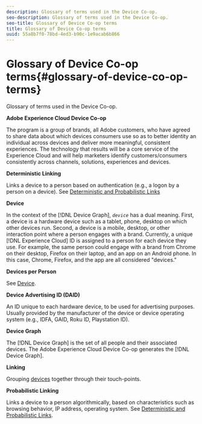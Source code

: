 ```yaml
---
description: Glossary of terms used in the Device Co-op.
seo-description: Glossary of terms used in the Device Co-op.
seo-title: Glossary of Device Co-op terms
title: Glossary of Device Co-op terms
uuid: 55a8b7f0-78bd-4ed3-b90c-1e9acab6b866
---
```


# Glossary of Device Co-op terms{#glossary-of-device-co-op-terms}

Glossary of terms used in the Device Co-op.

**Adobe Experience Cloud Device Co-op**

The program is a group of brands, all Adobe customers, who have agreed to share data about which devices consumers use so as to better identity an individual across devices and deliver more meaningful, consistent experiences. The technology that results will be a core service of the Experience Cloud and will help marketers identify customers/consumers consistently across channels, solutions, experiences and devices.

**Deterministic Linking**

Links a device to a person based on authentication (e.g., a logon by a person on a device). See [Deterministic and Probabilistic Links](mcdc-processes/mcdc-links.md#concept-58bb7ab25f904f5f98d645e35205c931)

**Device**

In the context of the [!DNL Device Graph], *`device`* has a dual meaning. First, a device is a hardware device such as a tablet, phone, desktop on which other devices run. Second, a device is a mobile, desktop, or other interaction point where a person engages with a brand. Currently, a unique [!DNL Experience Cloud] ID is assigned to a person for each device they use. For example, the same person could engage with a brand from Chrome on their desktop, Firefox on their laptop, and an app on an Android phone. In this case, Chrome, Firefox, and the app are all considered "devices."

**Devices per Person**

See [Device](mcdc-glossary.md#glossentry-5690d9a245634214b91890156e216950).

**Device Advertising ID (DAID)**

An ID unique to each hardware device, to be used for advertising purposes. Usually provided by the manufacturer of the device or device operating system (e.g., IDFA, GAID, Roku ID, Playstation ID).

**Device Graph**

The [!DNL Device Graph] is the set of all people and their associated devices. The Adobe Experience Cloud Device Co-op generates the [!DNL Device Graph].

**Linking**

Grouping [devices](mcdc-glossary.md#glossentry-5690d9a245634214b91890156e216950) together through their touch-points.

**Probabilistic Linking**

Links a device to a person algorithmically, based on characteristics such as browsing behavior, IP address, operating system. See [Deterministic and Probabilistic Links](mcdc-processes/mcdc-links.md#concept-58bb7ab25f904f5f98d645e35205c931). 
